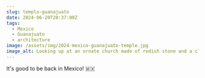 ```yaml
---
slug: templo-guanajuato
date: 2024-06-20T20:37:00Z
tags:
  - Mexico
  - Guanajuato
  - architecture
image: /assets/img/2024-mexico-guanajuato-temple.jpg
image_alt: Looking up at an ornate church made of redish stone and a clear sky.
---
```

It's good to be back in Mexico! 🇲🇽
